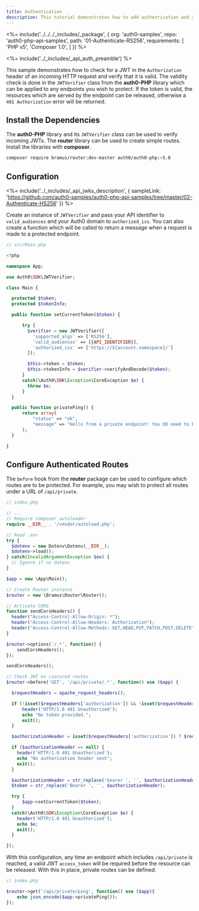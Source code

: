 ```yaml
---
title: Authentication
description: This tutorial demonstrates how to add authentication and authorization to a PHP API
---
```


<%= include('../../../_includes/_package', {
  org: 'auth0-samples',
  repo: 'auth0-php-api-samples',
  path: '01-Authenticate-RS256',
  requirements: [
    'PHP v5',
    'Composer 1.0',
  ]
}) %>

<%= include('../_includes/_api_auth_preamble') %>

This sample demonstrates how to check for a JWT in the `Authorization` header of an incoming HTTP request and verify that it is valid. The validity check is done in the `JWTVerifier` class from the **auth0-PHP** library which can be applied to any endpoints you wish to protect. If the token is valid, the resources which are served by the endpoint can be released, otherwise a `401 Authorization` error will be returned.

## Install the Dependencies

The **auth0-PHP** library and its `JWTVerifier` class can be used to verify incoming JWTs. The **router** library can be used to create simple routes. Install the libraries with **composer**.

```bash
composer require bramus/router:dev-master auth0/auth0-php:~5.0
```

## Configuration

<%= include('../_includes/_api_jwks_description', { sampleLink: 'https://github.com/auth0-samples/auth0-php-api-samples/tree/master/02-Authenticate-HS256' }) %>

Create an instance of `JWTVerifier` and pass your API identifier to `valid_audiences` and your Auth0 domain to `authorized_iss`. You can also create a function which will be called to return a message when a request is made to a protected endpoint.

```php
// src/Main.php

<?php

namespace App;

use Auth0\SDK\JWTVerifier;

class Main {

  protected $token;
  protected $tokenInfo;

  public function setCurrentToken($token) {

      try {
        $verifier = new JWTVerifier([
          'supported_algs' => ['RS256'],
          'valid_audiences' => [{API_IDENTIFIER}],
          'authorized_iss' => ['https://${account.namespace}/']
        ]);

        $this->token = $token;
        $this->tokenInfo = $verifier->verifyAndDecode($token);
      }
      catch(\Auth0\SDK\Exception\CoreException $e) {
        throw $e;
      }
  }

  public function privatePing() {
      return array(
          "status" => "ok",
          "message" => "Hello from a private endpoint! You DO need to be authenticated to see this."
      );
  }

}
```

## Configure Authenticated Routes

The `before` hook from the **router** package can be used to configure which routes are to be protected. For example, you may wish to protect all routes under a URL of `/api/private`.

```php
// index.php

// ...
// Require composer autoloader
require __DIR__ . '/vendor/autoload.php';

// Read .env
try {
  $dotenv = new Dotenv\Dotenv(__DIR__);
  $dotenv->load();
} catch(InvalidArgumentException $ex) {
  // Ignore if no dotenv
}

$app = new \App\Main();

// Create Router instance
$router = new \Bramus\Router\Router();

// Activate CORS
function sendCorsHeaders() {
  header("Access-Control-Allow-Origin: *");
  header("Access-Control-Allow-Headers: Authorization");
  header("Access-Control-Allow-Methods: GET,HEAD,PUT,PATCH,POST,DELETE");
}

$router->options('/.*', function() {
    sendCorsHeaders();
});

sendCorsHeaders();

// Check JWT on /secured routes
$router->before('GET', '/api/private/.*', function() use ($app) {

  $requestHeaders = apache_request_headers();

  if (!isset($requestHeaders['authorization']) && !isset($requestHeaders['Authorization'])) {
      header('HTTP/1.0 401 Unauthorized');
      echo "No token provided.";
      exit();
  }

  $authorizationHeader = isset($requestHeaders['authorization']) ? $requestHeaders['authorization'] : $requestHeaders['Authorization'];

  if ($authorizationHeader == null) {
    header('HTTP/1.0 401 Unauthorized');
    echo "No authorization header sent";
    exit();
  }

  $authorizationHeader = str_replace('bearer ', '', $authorizationHeader);
  $token = str_replace('Bearer ', '', $authorizationHeader);

  try {
      $app->setCurrentToken($token);
  }
  catch(\Auth0\SDK\Exception\CoreException $e) {
    header('HTTP/1.0 401 Unauthorized');
    echo $e;
    exit();
  }

});
```

With this configuration, any time an endpoint which includes `/api/private` is reached, a valid JWT `access_token` will be required before the resource can be released. With this in place, private routes can be defined.

```php
// index.php

$router->get('/api/private/ping', function() use ($app){
    echo json_encode($app->privatePing());
});
```